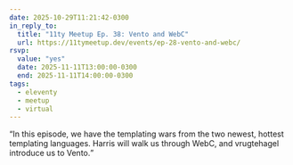 ```yaml
---
date: 2025-10-29T11:21:42-0300
in_reply_to:
  title: "11ty Meetup Ep. 38: Vento and WebC"
  url: https://11tymeetup.dev/events/ep-28-vento-and-webc/
rsvp:
  value: "yes"
  date: 2025-11-11T13:00:00-0300
  end: 2025-11-11T14:00:00-0300
tags:
  - eleventy
  - meetup
  - virtual
---
```


<q>In this episode, we have the templating wars from the two newest, hottest templating languages. Harris will walk us through WebC, and vrugtehagel introduce us to Vento.</q>
